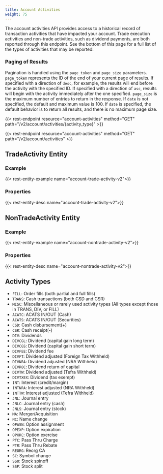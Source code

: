 ```yaml
---
title: Account Activities
weight: 75
---
```


The account activities API provides access to a historical record of transaction activities that have impacted your account. Trade execution activities and non-trade activities, such as dividend payments, are both reported through this endpoint. See the bottom of this page for a full list of the types of activities that may be reported.

### Paging of Results
Pagination is handled using the `page_token` and `page_size` parameters. `page_token` represents the ID of the end of your current page of results. If specified with a direction of `desc`, for example, the results will end before the activity with the specified ID. If specified with a direction of `asc`, results will begin with the activity immediately after the one specified. `page_size` is the maximum number of entries to return in the response. If `date` is not specified, the default and maximum value is 100. If `date` is specified, the default behavior is to return all results, and there is no maximum page size.

{{< rest-endpoint resource="account-activities" method="GET" path="/v2/account/activities/{activity_type}" >}}

{{< rest-endpoint resource="account-activities" method="GET" path="/v2/account/activities" >}}

## TradeActivity Entity

### Example
{{< rest-entity-example name="account-trade-activity-v2">}}

### Properties
{{< rest-entity-desc name="account-trade-activity-v2">}}

## NonTradeActivity Entity

### Example
{{< rest-entity-example name="account-nontrade-activity-v2">}}

### Properties
{{< rest-entity-desc name="account-nontrade-activity-v2">}}

## Activity Types

* `FILL`: Order fills (both partial and full fills)
* `TRANS`: Cash transactions (both CSD and CSR)
* `MISC`: Miscellaneous or rarely used activity types (All types except those in TRANS, DIV, or FILL)
* `ACATC`: ACATS IN/OUT (Cash)
* `ACATS`: ACATS IN/OUT (Securities)
* `CSD`: Cash disbursement(+)
* `CSR`: Cash receipt(-)
* `DIV`: Dividends
* `DIVCGL`: Dividend (capital gain long term)
* `DIVCGS`: Dividend (capital gain short term)
* `DIVFEE`: Dividend fee
* `DIVFT`: Dividend adjusted (Foreign Tax Withheld)
* `DIVNRA`: Dividend adjusted (NRA Withheld)
* `DIVROC`: Dividend return of capital
* `DIVTW`: Dividend adjusted (Tefra Withheld)
* `DIVTXEX`: Dividend (tax exempt)
* `INT`: Interest (credit/margin)
* `INTNRA`: Interest adjusted (NRA Withheld)
* `INTTW`: Interest adjusted (Tefra Withheld)
* `JNL`: Journal entry
* `JNLC`: Journal entry (cash)
* `JNLS`: Journal entry (stock)
* `MA`: Merger/Acquisition
* `NC`: Name change
* `OPASN`: Option assignment
* `OPEXP`: Option expiration
* `OPXRC`: Option exercise
* `PTC`: Pass Thru Charge
* `PTR`: Pass Thru Rebate
* `REORG`: Reorg CA
* `SC`: Symbol change
* `SSO`: Stock spinoff
* `SSP`: Stock split
